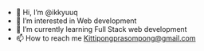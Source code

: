 - 👋 Hi, I’m @ikkyuuq
- 👀 I’m interested in Web development
- 🌱 I’m currently learning Full Stack web development
- 📫 How to reach me Kittipongprasompong@gmail.com

<!---
ikkyuuq/Introducing is a ✨ special ✨ repository because its `README.md` (this file) appears on your GitHub profile.
You can click the Preview link to take a look at your changes.
--->

